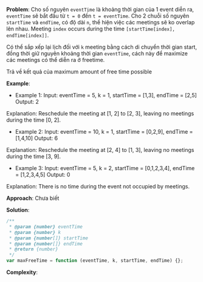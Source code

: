 **Problem**:
Cho số nguyên `eventTime` là khoảng thời gian của 1 event diễn ra, `eventTime` sẽ bắt đầu từ `t = 0` đến `t = eventTime`.
Cho 2 chuỗi số nguyên `startTime` và `endTime`, có độ dài `n`, thể hiện việc các meetings sẽ ko overlap lên nhau. Meeting `index` occurs during the time `[startTime[index], endTime[index]]`.

Có thể sắp xếp lại lịch đối với `k` meeting bằng cách di chuyển thời gian start, đồng thời giữ nguyên khoảng thời gian `eventTime`, cách này để maximize các meetings có thể diễn ra ở freetime.

Trả về kết quả của maximum amount of free time possible

**Example**:

- Example 1:
  Input: eventTime = 5, k = 1, startTime = [1,3], endTime = [2,5]
  Output: 2

Explanation:
Reschedule the meeting at [1, 2] to [2, 3], leaving no meetings during the time [0, 2].

- Example 2:
  Input: eventTime = 10, k = 1, startTime = [0,2,9], endTime = [1,4,10]
  Output: 6

Explanation:
Reschedule the meeting at [2, 4] to [1, 3], leaving no meetings during the time [3, 9].

- Example 3:
  Input: eventTime = 5, k = 2, startTime = [0,1,2,3,4], endTime = [1,2,3,4,5]
  Output: 0

Explanation:
There is no time during the event not occupied by meetings.

**Approach**:
Chưa biết

**Solution**:

```javascript
/**
 * @param {number} eventTime
 * @param {number} k
 * @param {number[]} startTime
 * @param {number[]} endTime
 * @return {number}
 */
var maxFreeTime = function (eventTime, k, startTime, endTime) {};
```

**Complexity**:
